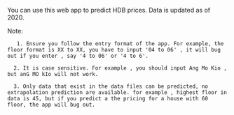 You can use this web app to predict HDB prices. Data is updated as of 2020.

Note: 


       1. Ensure you follow the entry format of the app. For example, the floor format is XX to XX, you have to input '04 to 06' , it will bug out if you enter , say '4 to 06' or '4 to 6'. 

      2. It is case sensitive. For example , you should input Ang Mo Kio , but anG MO kIo will not work. 
      
      3. Only data that exist in the data files can be predicted, no extrapolation prediction are available. for example , highest floor in data is 45, but if you predict a the pricing for a house with 60 floor, the app will bug out.

